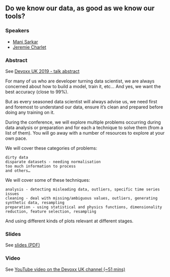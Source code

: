 ## Do we know our data, as good as we know our tools?

### Speakers

- [Mani Sarkar](http://github.com/neomatrix369)
- [Jeremie Charlet](http://twitter.com/jeremiecharlet)

### Abstract

See [Devoxx UK 2019 - talk abstract](https://devoxxuk19.confinabox.com/talk/VEM-8021/Do_we_know_our_data_as_good_as_we_know_our_tools)

For many of us who are developer turning data scientist, we are always concerned about how to build a model, train it, etc... And yes, we want the best accuracy (close to 99%).

But as every seasoned data scientist will always advise us, we need first and foremost to understand our data, ensure it’s clean and prepared before doing any training on it.

During the conference, we will explore multiple problems occurring during data analysis or preparation and for each a technique to solve them (from a list of them). You will go away with a number of resources to explore at your own pace.

We will cover these categories of problems:

    dirty data
    disparate datasets - needing normalisation
    too much information to process
    and others…

We will cover some of these techniques:

    analysis - detecting misleading data, outliers, specific time series issues
    cleaning - deal with missing/ambiguous values, outliers, generating synthetic data, resampling
    preparation - using statistical and physics functions, dimensionality reduction, feature selection, resampling

And using different kinds of plots relevant at different stages.

### Slides

See [slides (PDF)](Do_we_know_our_data,_as_good_as_we_know_our_tools_.pdf)

### Video

See [YouTube video on the Devoxx UK channel (~51 mins)](https://www.youtube.com/watch?v=rR6v5lw80nA&list=PLRsbF2sD7JVqkOs-GFGxBmNf0KECELaiU&index=74)